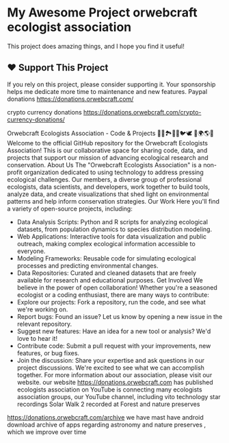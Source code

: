 # My Awesome Project orwebcraft ecologist association 

This project does amazing things, and I hope you find it useful!

## ❤️ Support This Project

If you rely on this project, please consider supporting it. Your sponsorship helps me dedicate more time to maintenance and new features.
Paypal donations
https://donations.orwebcraft.com/

crypto currency donations
https://donations.orwebcraft.com/crypto-currency-donations/

Orwebcraft Ecologists Association - Code & Projects 🌳🌴🏞️🌊🪸🐦🕊️ 🌌🌍🌎🌞
Welcome to the official GitHub repository for the Orwebcraft Ecologists Association! This is our collaborative space for sharing code, data, and projects that support our mission of advancing ecological research and conservation.
About Us
The "Orwebcraft Ecologists Association" is a non-profit organization dedicated to using technology to address pressing ecological challenges. Our members, a diverse group of professional ecologists, data scientists, and developers, work together to build tools, analyze data, and create visualizations that shed light on environmental patterns and help inform conservation strategies.
Our Work
Here you'll find a variety of open-source projects, including:
 * Data Analysis Scripts: Python and R scripts for analyzing ecological datasets, from population dynamics to species distribution modeling.
 * Web Applications: Interactive tools for data visualization and public outreach, making complex ecological information accessible to everyone.
 * Modeling Frameworks: Reusable code for simulating ecological processes and predicting environmental changes.
 * Data Repositories: Curated and cleaned datasets that are freely available for research and educational purposes.
Get Involved
We believe in the power of open collaboration! Whether you're a seasoned ecologist or a coding enthusiast, there are many ways to contribute:
 * Explore our projects: Fork a repository, run the code, and see what we're working on.
 * Report bugs: Found an issue? Let us know by opening a new issue in the relevant repository.
 * Suggest new features: Have an idea for a new tool or analysis? We'd love to hear it!
 * Contribute code: Submit a pull request with your improvements, new features, or bug fixes.
 * Join the discussion: Share your expertise and ask questions in our project discussions.
We're excited to see what we can accomplish together. For more information about our association, please visit our website.
our website https://donations.orwebcraft.com 
has published ecologists association on YouTube is connecting many ecologists association groups, our YouTube channel, including vito technology star recordings  Solar Walk 2 recorded at Forest and nature preserves

https://donations.orwebcraft.com/archive 
we have mast have android download archive of apps regarding astronomy and nature preserves , which we improve over time 